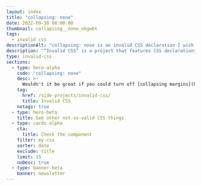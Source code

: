 ```yaml
---
layout: index
title: "collapsing: none"
date: 2022-09-30 08:00:00
thumbnail: collapsing__none_ohgwbt
tags:
  - invalid css
descriptionAlt: "collapsing: none is an invalid CSS declaration I wish existed."
description: "“Invalid CSS” is a project that features CSS declarations that are not valid and non-existing. For example, collapsing: none."
type: invalid-css
sections:
  - type: hero-alpha
    code: "collapsing: none"
    desc: >-
      Wouldn't it be great if you could turn off [collapsing margins](https://developer.mozilla.org/en-US/docs/Web/CSS/CSS_Box_Model/Mastering_margin_collapsing) sometimes? This declaration would do precisely that.
    tag:
      href: /side-projects/invalid-css/
      title: Invalid CSS
    notags: true
  - type: hero-beta
    title: See other not-so-valid CSS things
  - type: cards-alpha
    cta:
      title: Check the component
    filter: my-css
    sorter: date
    exclude: title
    limit: 15
    noDesc: true
  - type: banner-beta
    banner: newsletter
---
```

